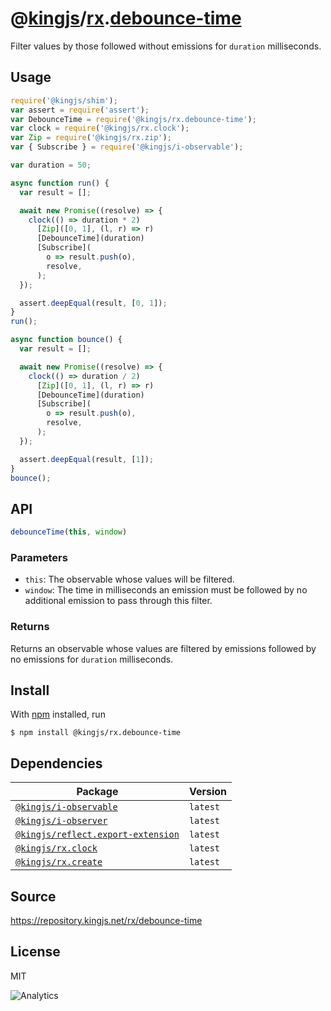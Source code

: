 # @[kingjs][@kingjs]/[rx][ns0].[debounce-time][ns1]
Filter values by those followed without emissions for `duration` milliseconds.
## Usage
```js
require('@kingjs/shim');
var assert = require('assert');
var DebounceTime = require('@kingjs/rx.debounce-time');
var clock = require('@kingjs/rx.clock');
var Zip = require('@kingjs/rx.zip');
var { Subscribe } = require('@kingjs/i-observable');

var duration = 50;

async function run() {
  var result = [];

  await new Promise((resolve) => {
    clock(() => duration * 2)
      [Zip]([0, 1], (l, r) => r)
      [DebounceTime](duration)
      [Subscribe](
        o => result.push(o),
        resolve,
      );
  });

  assert.deepEqual(result, [0, 1]);
}
run();

async function bounce() {
  var result = [];

  await new Promise((resolve) => {
    clock(() => duration / 2)
      [Zip]([0, 1], (l, r) => r)
      [DebounceTime](duration)
      [Subscribe](
        o => result.push(o),
        resolve,
      );
  });

  assert.deepEqual(result, [1]);
}
bounce();
```

## API
```ts
debounceTime(this, window)
```

### Parameters
- `this`: The observable whose values will be filtered.
- `window`: The time in milliseconds an emission must be followed by no additional emission to pass through this filter.
### Returns
Returns an observable whose values are filtered by emissions followed by no emissions for `duration` milliseconds.


## Install
With [npm](https://npmjs.org/) installed, run
```
$ npm install @kingjs/rx.debounce-time
```
## Dependencies
|Package|Version|
|---|---|
|[`@kingjs/i-observable`](https://www.npmjs.com/package/@kingjs/i-observable)|`latest`|
|[`@kingjs/i-observer`](https://www.npmjs.com/package/@kingjs/i-observer)|`latest`|
|[`@kingjs/reflect.export-extension`](https://www.npmjs.com/package/@kingjs/reflect.export-extension)|`latest`|
|[`@kingjs/rx.clock`](https://www.npmjs.com/package/@kingjs/rx.clock)|`latest`|
|[`@kingjs/rx.create`](https://www.npmjs.com/package/@kingjs/rx.create)|`latest`|
## Source
https://repository.kingjs.net/rx/debounce-time
## License
MIT

![Analytics](https://analytics.kingjs.net/rx/debounce-time)

[@kingjs]: https://www.npmjs.com/package/kingjs
[ns0]: https://www.npmjs.com/package/@kingjs/rx
[ns1]: https://www.npmjs.com/package/@kingjs/rx.debounce-time
